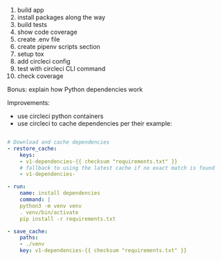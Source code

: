 1) build app
2) install packages along the way
3) build tests
4) show code coverage
5) create .env file
6) create pipenv scripts section
7) setup tox
8) add circleci config
9) test with circleci CLI command
10) check coverage

Bonus: explain how Python dependencies work

Improvements:

* use circleci python containers
* use circleci to cache dependencies per their example:

```yaml

# Download and cache dependencies
- restore_cache:
    keys:
    - v1-dependencies-{{ checksum "requirements.txt" }}
    # fallback to using the latest cache if no exact match is found
    - v1-dependencies-

- run:
    name: install dependencies
    command: |
    python3 -m venv venv
    . venv/bin/activate
    pip install -r requirements.txt

- save_cache:
    paths:
    - ./venv
    key: v1-dependencies-{{ checksum "requirements.txt" }}

```
